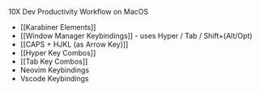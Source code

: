 10X Dev Productivity Workflow on MacOS

- [[Karabiner Elements]]
- [[Window Manager Keybindings]] - uses Hyper / Tab / Shift+(Alt/Opt)
- [[CAPS  + HJKL (as Arrow Key)]]
- [[Hyper Key Combos]]
- [[Tab Key Combos]]
- Neovim Keybindings
- Vscode Keybindings
